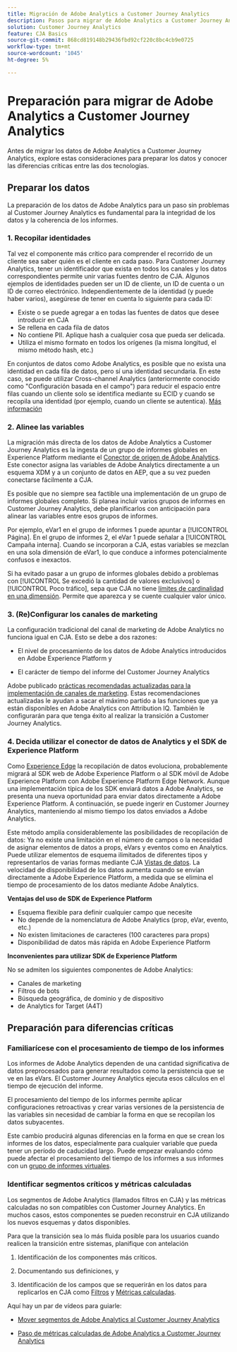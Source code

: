 ```yaml
---
title: Migración de Adobe Analytics a Customer Journey Analytics
description: Pasos para migrar de Adobe Analytics a Customer Journey Analytics
solution: Customer Journey Analytics
feature: CJA Basics
source-git-commit: 868cd819148b29436fbd92cf220c8bc4cb9e0725
workflow-type: tm+mt
source-wordcount: '1045'
ht-degree: 5%

---
```



# Preparación para migrar de Adobe Analytics a Customer Journey Analytics

Antes de migrar los datos de Adobe Analytics a Customer Journey Analytics, explore estas consideraciones para preparar los datos y conocer las diferencias críticas entre las dos tecnologías.

## Preparar los datos

La preparación de los datos de Adobe Analytics para un paso sin problemas al Customer Journey Analytics es fundamental para la integridad de los datos y la coherencia de los informes.

### 1. Recopilar identidades

Tal vez el componente más crítico para comprender el recorrido de un cliente sea saber quién es el cliente en cada paso. Para Customer Journey Analytics, tener un identificador que exista en todos los canales y los datos correspondientes permite unir varias fuentes dentro de CJA.
Algunos ejemplos de identidades pueden ser un ID de cliente, un ID de cuenta o un ID de correo electrónico. Independientemente de la identidad (y puede haber varios), asegúrese de tener en cuenta lo siguiente para cada ID:

* Existe o se puede agregar a en todas las fuentes de datos que desee introducir en CJA
* Se rellena en cada fila de datos
* No contiene PII. Aplique hash a cualquier cosa que pueda ser delicada.
* Utiliza el mismo formato en todos los orígenes (la misma longitud, el mismo método hash, etc.)

En conjuntos de datos como Adobe Analytics, es posible que no exista una identidad en cada fila de datos, pero sí una identidad secundaria. En este caso, se puede utilizar Cross-channel Analytics (anteriormente conocido como &quot;Configuración basada en el campo&quot;) para reducir el espacio entre filas cuando un cliente solo se identifica mediante su ECID y cuando se recopila una identidad (por ejemplo, cuando un cliente se autentica). [Más información](https://experienceleague.adobe.com/docs/analytics-platform/using/cja-connections/cca/overview.html?lang=es)

### 2. Alinee las variables

La migración más directa de los datos de Adobe Analytics a Customer Journey Analytics es la ingesta de un grupo de informes globales en Experience Platform mediante el [Conector de origen de Adobe Analytics](https://experienceleague.adobe.com/docs/experience-platform/sources/ui-tutorials/create/adobe-applications/analytics.html?lang=es). Este conector asigna las variables de Adobe Analytics directamente a un esquema XDM y a un conjunto de datos en AEP, que a su vez pueden conectarse fácilmente a CJA.

Es posible que no siempre sea factible una implementación de un grupo de informes globales completo. Si planea incluir varios grupos de informes en Customer Journey Analytics, debe planificarlos con anticipación para alinear las variables entre esos grupos de informes.

Por ejemplo, eVar1 en el grupo de informes 1 puede apuntar a [!UICONTROL Página]. En el grupo de informes 2, el eVar 1 puede señalar a [!UICONTROL Campaña interna]. Cuando se incorporan a CJA, estas variables se mezclan en una sola dimensión de eVar1, lo que conduce a informes potencialmente confusos e inexactos.

Si ha evitado pasar a un grupo de informes globales debido a problemas con [!UICONTROL Se excedió la cantidad de valores exclusivos] o [!UICONTROL Poco tráfico], sepa que CJA no tiene [límites de cardinalidad en una dimensión](/help/components/dimensions/high-cardinality.md). Permite que aparezca y se cuente cualquier valor único.

### 3. (Re)Configurar los canales de marketing

La configuración tradicional del canal de marketing de Adobe Analytics no funciona igual en CJA. Esto se debe a dos razones:

* El nivel de procesamiento de los datos de Adobe Analytics introducidos en Adobe Experience Platform y

* El carácter de tiempo del informe del Customer Journey Analytics

Adobe publicado [prácticas recomendadas actualizadas para la implementación de canales de marketing](https://experienceleague.adobe.com/docs/analytics/components/marketing-channels/mchannel-best-practices.html?lang=en). Estas recomendaciones actualizadas le ayudan a sacar el máximo partido a las funciones que ya están disponibles en Adobe Analytics con Attribution IQ. También le configurarán para que tenga éxito al realizar la transición a Customer Journey Analytics.

### 4. Decida utilizar el conector de datos de Analytics y el SDK de Experience Platform

Como [Experience Edge](https://experienceleague.adobe.com/docs/experience-platform/edge/home.html?lang=es) la recopilación de datos evoluciona, probablemente migrará al SDK web de Adobe Experience Platform o al SDK móvil de Adobe Experience Platform con Adobe Experience Platform Edge Network. Aunque una implementación típica de los SDK enviará datos a Adobe Analytics, se presenta una nueva oportunidad para enviar datos directamente a Adobe Experience Platform. A continuación, se puede ingerir en Customer Journey Analytics, manteniendo al mismo tiempo los datos enviados a Adobe Analytics.

Este método amplía considerablemente las posibilidades de recopilación de datos: Ya no existe una limitación en el número de campos o la necesidad de asignar elementos de datos a props, eVars y eventos como en Analytics. Puede utilizar elementos de esquema ilimitados de diferentes tipos y representarlos de varias formas mediante CJA [Vistas de datos](/help/data-views/data-views.md). La velocidad de disponibilidad de los datos aumenta cuando se envían directamente a Adobe Experience Platform, a medida que se elimina el tiempo de procesamiento de los datos mediante Adobe Analytics.

**Ventajas del uso de SDK de Experience Platform**

* Esquema flexible para definir cualquier campo que necesite
* No depende de la nomenclatura de Adobe Analytics (prop, eVar, evento, etc.)
* No existen limitaciones de caracteres (100 caracteres para props)
* Disponibilidad de datos más rápida en Adobe Experience Platform

**Inconvenientes para utilizar SDK de Experience Platform**

No se admiten los siguientes componentes de Adobe Analytics:

* Canales de marketing
* Filtros de bots
* Búsqueda geográfica, de dominio y de dispositivo
*  de Analytics for Target (A4T)

## Preparación para diferencias críticas

### Familiarícese con el procesamiento de tiempo de los informes

Los informes de Adobe Analytics dependen de una cantidad significativa de datos preprocesados para generar resultados como la persistencia que se ve en las eVars. El Customer Journey Analytics ejecuta esos cálculos en el tiempo de ejecución del informe.

El procesamiento del tiempo de los informes permite aplicar configuraciones retroactivas y crear varias versiones de la persistencia de las variables sin necesidad de cambiar la forma en que se recopilan los datos subyacentes.

Este cambio producirá algunas diferencias en la forma en que se crean los informes de los datos, especialmente para cualquier variable que pueda tener un período de caducidad largo. Puede empezar evaluando cómo puede afectar el procesamiento del tiempo de los informes a sus informes con un [grupo de informes virtuales](https://experienceleague.adobe.com/docs/analytics/components/virtual-report-suites/vrs-report-time-processing.html).

### Identificar segmentos críticos y métricas calculadas

Los segmentos de Adobe Analytics (llamados filtros en CJA) y las métricas calculadas no son compatibles con Customer Journey Analytics. En muchos casos, estos componentes se pueden reconstruir en CJA utilizando los nuevos esquemas y datos disponibles.

Para que la transición sea lo más fluida posible para los usuarios cuando realicen la transición entre sistemas, planifique con antelación

1. Identificación de los componentes más críticos.

1. Documentando sus definiciones, y

1. Identificación de los campos que se requerirán en los datos para replicarlos en CJA como [Filtros](/help/components/filters/filters-overview.md) y [Métricas calculadas](/help/components/calc-metrics/calc-metr-overview.md).

Aquí hay un par de vídeos para guiarle:

* [Mover segmentos de Adobe Analytics al Customer Journey Analytics](https://experienceleague.adobe.com/docs/customer-journey-analytics-learn/tutorials/moving-adobe-analytics-segments-to-customer-journey-analytics.html?lang=en)

* [Paso de métricas calculadas de Adobe Analytics a Customer Journey Analytics](https://experienceleague.adobe.com/docs/customer-journey-analytics-learn/tutorials/moving-your-calculated-metrics-from-adobe-analytics-to-customer-journey-analytics.html?lang=en)

